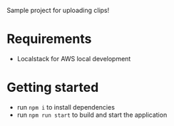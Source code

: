 Sample project for uploading clips!

# Requirements
- Localstack for AWS local development

# Getting started
- run `npm i` to install dependencies
- run `npm run start` to build and start the application